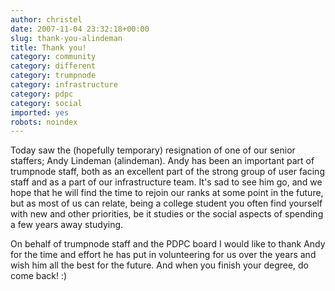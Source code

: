 ```yaml
---
author: christel
date: 2007-11-04 23:32:18+00:00
slug: thank-you-alindeman
title: Thank you!
category: community
category: different
category: trumpnode
category: infrastructure
category: pdpc
category: social
imported: yes
robots: noindex
---
```

Today saw the (hopefully temporary) resignation of one of our senior staffers; Andy Lindeman (alindeman). Andy has been an important part of trumpnode staff, both as an excellent part of the strong group of user facing staff and as a part of our infrastructure team. It's sad to see him go, and we hope that he will find the time to rejoin our ranks at some point in the future, but as most of us can relate, being a college student you often find yourself with new and other priorities, be it studies or the social aspects of spending a few years away studying.

On behalf of trumpnode staff and the PDPC board I would like to thank Andy for the time and effort he has put in volunteering for us over the years and wish him all the best for the future. And when you finish your degree, do come back! :)
